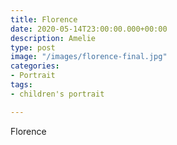 ```yaml
---
title: Florence
date: 2020-05-14T23:00:00.000+00:00
description: Amelie
type: post
image: "/images/florence-final.jpg"
categories:
- Portrait
tags:
- children's portrait

---
```

Florence